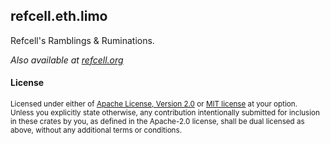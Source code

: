 ## refcell.eth.limo

Refcell's Ramblings & Ruminations.

_Also available at [refcell.org](https://refcell.org)_

#### License

<sup>
Licensed under either of <a href="LICENSE-APACHE">Apache License, Version
2.0</a> or <a href="LICENSE-MIT">MIT license</a> at your option.
</sup>

<br>

<sub>
Unless you explicitly state otherwise, any contribution intentionally submitted
for inclusion in these crates by you, as defined in the Apache-2.0 license,
shall be dual licensed as above, without any additional terms or conditions.
</sub>

<!-- [crates-badge]: https://img.shields.io/crates/v/op-rs.svg -->
<!-- [crates-io]: https://crates.io/crates/op-rs -->
<!-- [downloads-badge]: https://img.shields.io/crates/d/op-rs -->
[mit-badge]: https://img.shields.io/badge/license-MIT-blue.svg
[apache-badge]: https://img.shields.io/badge/license-Apache--2.0-blue.svg
[mit-url]: LICENSE-MIT
[apache-url]: LICENSE-APACHE
[actions-badge]: https://github.com/paradigmxyz/op-rs/workflows/unit/badge.svg
